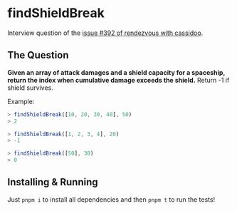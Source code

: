 # findShieldBreak

Interview question of the [issue #392 of rendezvous with cassidoo](https://buttondown.com/cassidoo/archive/the-truth-is-no-one-of-us-can-be-free-until/).

## The Question

**Given an array of attack damages and a shield capacity for a spaceship, return the index when cumulative damage exceeds the shield.** Return -1 if shield survives.

Example:

```js
> findShieldBreak([10, 20, 30, 40], 50)
> 2

> findShieldBreak([1, 2, 3, 4], 20)
> -1

> findShieldBreak([50], 30)
> 0
```

## Installing & Running

Just `pnpm i` to install all dependencies and then `pnpm t` to run the tests!
